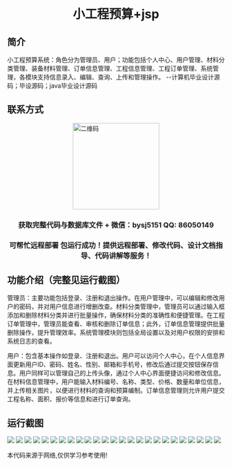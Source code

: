 <p><h1 align="center">小工程预算+jsp</h1></p>

## 简介
小工程预算系统：角色分为管理员、用户；功能包括个人中心、用户管理、材料分类管理、装备材料管理、订单信息管理、工程信息管理、工程订单管理、系统管理，各模块支持信息录入、编辑、查询、上传和管理操作。    --计算机毕业设计源码；毕设源码；java毕业设计源码


## 联系方式
<img src="https://bs-1329754181.cos.ap-shanghai.myqcloud.com/wx.jpg" alt="二维码" style="display: block; margin: 0 auto;" width="200px">
<p><h3 align="center">获取完整代码与数据库文件 + 微信：bysj5151 QQ: 86050149</h3></p>
<p><h3 align="center">可帮忙远程部署 包运行成功！提供远程部署、修改代码、设计文档指导、代码讲解等服务！</h3></p>

## 功能介绍（完整见运行截图）
管理员：主要功能包括登录、注册和退出操作。在用户管理中，可以编辑和修改用户的密码，并对用户信息进行增删改查。材料分类管理中，管理员可以通过输入框添加和删除材料分类并进行批量操作，确保材料分类的准确性和便捷管理。在工程订单管理中，管理员能查看、审核和删除订单信息；此外，订单信息管理提供批量删除操作，提升管理效率。系统管理模块则包括全局设置以及对用户权限的安排和系统日志的查看。

用户：包含基本操作如登录、注册和退出。用户可以访问个人中心，在个人信息界面更新用户ID、密码、姓名、性别、邮箱和手机号，修改后通过提交按钮保存信息。用户同样可以管理自己的上传头像，通过个人中心界面便捷访问和修改信息。在材料信息管理中，用户能输入材料编号、名称、类型、价格、数量和单位信息，并上传相关图片，以便进行材料的查询和预算编制。订单信息管理则允许用户提交工程名称、面积、报价等信息和进行订单查询。


## 运行截图
![](https://bs-1329754181.cos.ap-shanghai.myqcloud.com/ssm/SmallProjectBudgetJsp/img/001.jpg)
![](https://bs-1329754181.cos.ap-shanghai.myqcloud.com/ssm/SmallProjectBudgetJsp/img/002.jpg)
![](https://bs-1329754181.cos.ap-shanghai.myqcloud.com/ssm/SmallProjectBudgetJsp/img/003.jpg)
![](https://bs-1329754181.cos.ap-shanghai.myqcloud.com/ssm/SmallProjectBudgetJsp/img/004.jpg)
![](https://bs-1329754181.cos.ap-shanghai.myqcloud.com/ssm/SmallProjectBudgetJsp/img/005.jpg)
![](https://bs-1329754181.cos.ap-shanghai.myqcloud.com/ssm/SmallProjectBudgetJsp/img/006.jpg)
![](https://bs-1329754181.cos.ap-shanghai.myqcloud.com/ssm/SmallProjectBudgetJsp/img/007.jpg)
![](https://bs-1329754181.cos.ap-shanghai.myqcloud.com/ssm/SmallProjectBudgetJsp/img/008.jpg)
![](https://bs-1329754181.cos.ap-shanghai.myqcloud.com/ssm/SmallProjectBudgetJsp/img/009.jpg)
![](https://bs-1329754181.cos.ap-shanghai.myqcloud.com/ssm/SmallProjectBudgetJsp/img/010.jpg)
![](https://bs-1329754181.cos.ap-shanghai.myqcloud.com/ssm/SmallProjectBudgetJsp/img/011.jpg)
![](https://bs-1329754181.cos.ap-shanghai.myqcloud.com/ssm/SmallProjectBudgetJsp/img/012.jpg)
![](https://bs-1329754181.cos.ap-shanghai.myqcloud.com/ssm/SmallProjectBudgetJsp/img/013.jpg)
![](https://bs-1329754181.cos.ap-shanghai.myqcloud.com/ssm/SmallProjectBudgetJsp/img/014.jpg)
![](https://bs-1329754181.cos.ap-shanghai.myqcloud.com/ssm/SmallProjectBudgetJsp/img/015.jpg)
![](https://bs-1329754181.cos.ap-shanghai.myqcloud.com/ssm/SmallProjectBudgetJsp/img/016.jpg)
![](https://bs-1329754181.cos.ap-shanghai.myqcloud.com/ssm/SmallProjectBudgetJsp/img/017.jpg)
![](https://bs-1329754181.cos.ap-shanghai.myqcloud.com/ssm/SmallProjectBudgetJsp/img/018.jpg)
![](https://bs-1329754181.cos.ap-shanghai.myqcloud.com/ssm/SmallProjectBudgetJsp/img/019.jpg)
![](https://bs-1329754181.cos.ap-shanghai.myqcloud.com/ssm/SmallProjectBudgetJsp/img/020.jpg)
![](https://bs-1329754181.cos.ap-shanghai.myqcloud.com/ssm/SmallProjectBudgetJsp/img/021.jpg)
![](https://bs-1329754181.cos.ap-shanghai.myqcloud.com/ssm/SmallProjectBudgetJsp/img/022.jpg)
![](https://bs-1329754181.cos.ap-shanghai.myqcloud.com/ssm/SmallProjectBudgetJsp/img/023.jpg)
![](https://bs-1329754181.cos.ap-shanghai.myqcloud.com/ssm/SmallProjectBudgetJsp/img/024.jpg)
![](https://bs-1329754181.cos.ap-shanghai.myqcloud.com/ssm/SmallProjectBudgetJsp/img/025.jpg)

<p>本代码来源于网络,仅供学习参考使用!</p>
